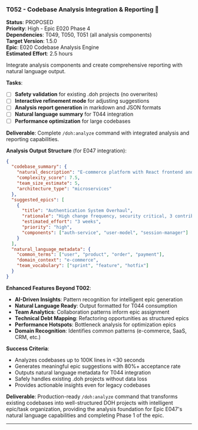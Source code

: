 ### T052 - Codebase Analysis Integration & Reporting 🚩

**Status**: PROPOSED  
**Priority**: High - Epic E020 Phase 4  
**Dependencies**: T049, T050, T051 (all analysis components)  
**Target Version**: 1.5.0  
**Epic**: E020 Codebase Analysis Engine  
**Estimated Effort**: 2.5 hours

Integrate analysis components and create comprehensive reporting with natural language output.

**Tasks**:

- [ ] **Safety validation** for existing .doh projects (no overwrites)
- [ ] **Interactive refinement mode** for adjusting suggestions
- [ ] **Analysis report generation** in markdown and JSON formats
- [ ] **Natural language summary** for T044 integration
- [ ] **Performance optimization** for large codebases

**Deliverable**: Complete `/doh:analyze` command with integrated analysis and reporting capabilities.

**Analysis Output Structure** (for E047 integration):

```json
{
  "codebase_summary": {
    "natural_description": "E-commerce platform with React frontend and Node.js microservices",
    "complexity_score": 7.5,
    "team_size_estimate": 5,
    "architecture_type": "microservices"
  },
  "suggested_epics": [
    {
      "title": "Authentication System Overhaul",
      "rationale": "High change frequency, security critical, 3 contributors",
      "estimated_effort": "3 weeks",
      "priority": "high",
      "components": ["auth-service", "user-model", "session-manager"]
    }
  ],
  "natural_language_metadata": {
    "common_terms": ["user", "product", "order", "payment"],
    "domain_context": "e-commerce",
    "team_vocabulary": ["sprint", "feature", "hotfix"]
  }
}
```

**Enhanced Features Beyond T002**:

- **AI-Driven Insights**: Pattern recognition for intelligent epic generation
- **Natural Language Ready**: Output formatted for T044 consumption
- **Team Analytics**: Collaboration patterns inform epic assignment
- **Technical Debt Mapping**: Refactoring opportunities as structured epics
- **Performance Hotspots**: Bottleneck analysis for optimization epics
- **Domain Recognition**: Identifies common patterns (e-commerce, SaaS, CRM, etc.)

**Success Criteria**:

- Analyzes codebases up to 100K lines in <30 seconds
- Generates meaningful epic suggestions with 80%+ acceptance rate
- Outputs natural language metadata for T044 integration
- Safely handles existing .doh projects without data loss
- Provides actionable insights even for legacy codebases

**Deliverable**: Production-ready `/doh:analyze` command that transforms existing codebases into well-structured DOH
projects with intelligent epic/task organization, providing the analysis foundation for Epic E047's natural language
capabilities and completing Phase 1 of the epic.

---

